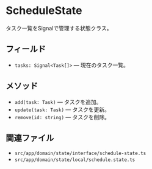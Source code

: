 # ScheduleState

タスク一覧をSignalで管理する状態クラス。

## フィールド
- `tasks: Signal<Task[]>` — 現在のタスク一覧。

## メソッド
- `add(task: Task)` — タスクを追加。
- `update(task: Task)` — タスクを更新。
- `remove(id: string)` — タスクを削除。

## 関連ファイル
- `src/app/domain/state/interface/schedule-state.ts`
- `src/app/domain/state/local/schedule.state.ts`
